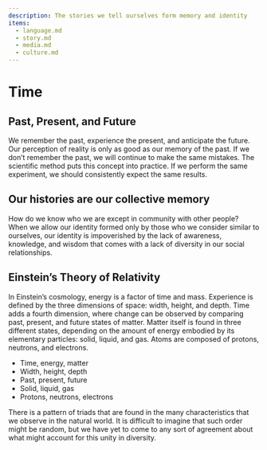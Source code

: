 ```yaml
---
description: The stories we tell ourselves form memory and identity
items:
  - language.md
  - story.md
  - media.md
  - culture.md
---
```


# Time

## Past, Present, and Future

We remember the past, experience the present, and anticipate the future. Our perception of reality is only as good as our memory of the past. If we don’t remember the past, we will continue to make the same mistakes. The scientific method puts this concept into practice. If we perform the same experiment, we should consistently expect the same results.

## Our histories are our collective memory

How do we know who we are except in community with other people? When we allow our identity formed only by those who we consider similar to ourselves, our identity is impoverished by the lack of awareness, knowledge, and wisdom that comes with a lack of diversity in our social relationships.

## Einstein’s Theory of Relativity

In Einstein’s cosmology, energy is a factor of time and mass. Experience is defined by the three dimensions of space: width, height, and depth. Time adds a fourth dimension, where change can be observed by comparing past, present, and future states of matter. Matter itself is found in three different states, depending on the amount of energy embodied by its elementary particles: solid, liquid, and gas. Atoms are composed of protons, neutrons, and electrons.

- Time, energy, matter
- Width, height, depth
- Past, present, future
- Solid, liquid, gas
- Protons, neutrons, electrons

There is a pattern of triads that are found in the many characteristics that we observe in the natural world. It is difficult to imagine that such order might be random, but we have yet to come to any sort of agreement about what might account for this unity in diversity.
